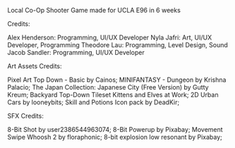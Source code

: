 Local Co-Op Shooter Game made for UCLA E96 in 6 weeks

Credits: 

Alex Henderson: Programming, UI/UX Developer
Nyla Jafri: Art, UI/UX Developer, Programming
Theodore Lau: Programming, Level Design, Sound
Jacob Sandler: Programming, UI/UX Developer


Art Assets Credits: 

Pixel Art Top Down - Basic by Cainos; 
MINIFANTASY - Dungeon by Krishna Palacio; 
The Japan Collection: Japanese City (Free Version) by Gutty Kreum; 
Backyard Top-Down Tileset Kittens and Elves at Work; 
2D Urban Cars by looneybits; 
Skill and Potions Icon pack by DeadKir; 

SFX Credits: 

8-Bit Shot by user2386544963074; 
8-Bit Powerup by Pixabay; 
Movement Swipe Whoosh 2 by floraphonic; 
8-bit explosion low resonant by Pixabay; 
